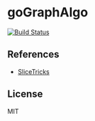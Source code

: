 # goGraphAlgo

[![Build Status](https://travis-ci.org/cipepser/goGraphAlgo.svg?branch=master)](https://travis-ci.org/cipepser/goGraphAlgo)

## References
* [SliceTricks](https://github.com/golang/go/wiki/SliceTricks)

## License
MIT